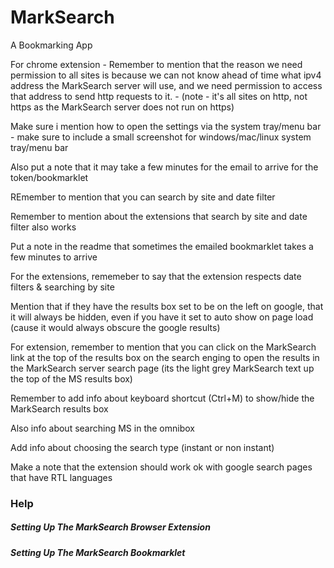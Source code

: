 # MarkSearch
A Bookmarking App

For chrome extension - Remember to mention that the reason we need permission to all sites is because we can not know ahead of time
what ipv4 address the MarkSearch server will use, and we need permission to access that address to send http
requests to it. - (note - it's all sites on http, not https as the MarkSearch server does not run on https)

Make sure i mention how to open the settings via the system tray/menu bar - make sure to include a small screenshot for windows/mac/linux system tray/menu bar

Also put a note that it may take a few minutes for the email to arrive for the token/bookmarklet

REmember to mention that you can search by site and date filter

Remember to mention about the extensions that search by site and date filter also works

Put a note in the readme that sometimes the emailed bookmarklet takes a few minutes to arrive

For the extensions, rememeber to say that the extension respects date filters & searching by site

Mention that if they have the results box set to be on the left on google, that it will always be hidden, even if you have it set to auto show on page load (cause it would always obscure the google results)

For extension, remember to mention that you can click on the MarkSearch link at the top of the results box on the search enging to open the results in the MarkSearch server search page (its the light grey MarkSearch text up the top of the MS results box)

Remember to add info about keyboard shortcut (Ctrl+M) to show/hide the MarkSearch results box

Also info about searching MS in the omnibox

Add info about choosing the search type (instant or non instant)

Make a note that the extension should work ok with google search pages that have RTL languages

### Help

##### Setting Up The MarkSearch Browser Extension

##### Setting Up The MarkSearch Bookmarklet

